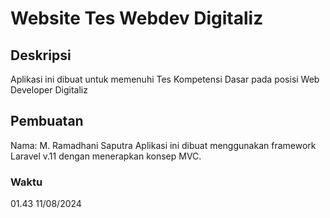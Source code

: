 # Website Tes Webdev Digitaliz
## Deskripsi
Aplikasi ini dibuat untuk memenuhi Tes Kompetensi Dasar pada posisi Web Developer Digitaliz
## Pembuatan
Nama: M. Ramadhani Saputra
Aplikasi ini dibuat menggunakan framework Laravel v.11 dengan menerapkan konsep MVC.
### Waktu
01.43 11/08/2024
